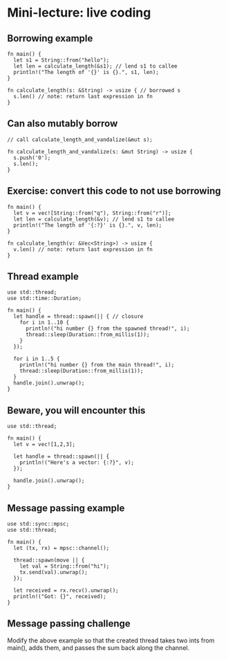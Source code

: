 # Mini-lecture: live coding

## Borrowing example

```
fn main() {
  let s1 = String::from("hello");
  let len = calculate_length(&s1); // lend s1 to callee
  println!("The length of '{}' is {}.", s1, len);
}

fn calculate_length(s: &String) -> usize { // borrowed s
  s.len() // note: return last expression in fn
}
```

## Can also mutably borrow

```
// call calculate_length_and_vandalize(&mut s);

fn calculate_length_and_vandalize(s: &mut String) -> usize {
  s.push('0');
  s.len();
}
```

## Exercise: convert this code to not use borrowing

```
fn main() {
  let v = vec![String::from("q"), String::from("r")];
  let len = calculate_length(&v); // lend s1 to callee
  println!("The length of '{:?}' is {}.", v, len);
}

fn calculate_length(v: &Vec<String>) -> usize {
  v.len() // note: return last expression in fn
}
```

## Thread example

```
use std::thread;
use std::time::Duration;

fn main() {
  let handle = thread::spawn(|| { // closure
    for i in 1..10 {
      println!("hi number {} from the spawned thread!", i);
      thread::sleep(Duration::from_millis(1));
    }
  });
  
  for i in 1..5 {
    println!("hi number {} from the main thread!", i);
    thread::sleep(Duration::from_millis(1));
  }
  handle.join().unwrap();
}
```

## Beware, you will encounter this

```
use std::thread;

fn main() {
  let v = vec![1,2,3];

  let handle = thread::spawn(|| {
    println!("Here's a vector: {:?}", v);
  });

  handle.join().unwrap();
}
```

## Message passing example

```
use std::sync::mpsc;
use std::thread;

fn main() {
  let (tx, rx) = mpsc::channel();

  thread::spawn(move || {
    let val = String::from("hi");
    tx.send(val).unwrap();
  });

  let received = rx.recv().unwrap();
  println!("Got: {}", received);
}
```

## Message passing challenge

Modify the above example so that the created thread takes two ints
from main(), adds them, and passes the sum back along the channel.

